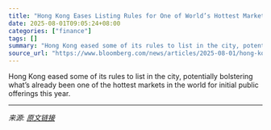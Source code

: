 ```yaml
---
title: "Hong Kong Eases Listing Rules for One of World’s Hottest Markets"
date: 2025-08-01T09:05:24+08:00
categories: ["finance"]
tags: []
summary: "Hong Kong eased some of its rules to list in the city, potentially bolstering what’s already been one of the hottest markets in the world for initial public offerings this year."
source_url: "https://www.bloomberg.com/news/articles/2025-08-01/hong-kong-to-let-big-funds-secure-bigger-proportions-of-listings"
---
```


Hong Kong eased some of its rules to list in the city, potentially bolstering what’s already been one of the hottest markets in the world for initial public offerings this year.

---

*来源: [原文链接](https://www.bloomberg.com/news/articles/2025-08-01/hong-kong-to-let-big-funds-secure-bigger-proportions-of-listings)*
